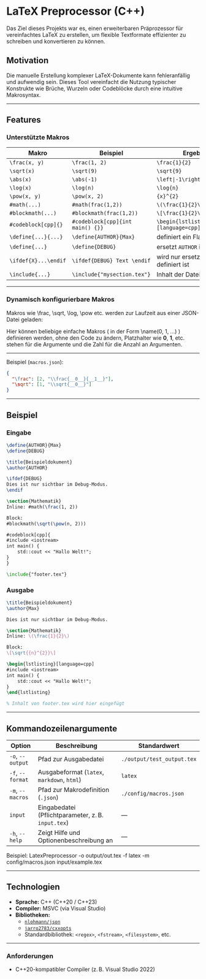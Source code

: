 # LaTeX Preprocessor (C++)

Das Ziel dieses Projekts war es, einen erweiterbaren Präprozessor für vereinfachtes LaTeX zu erstellen, um flexible Textformate effizienter zu schreiben und konvertieren zu können.

## Motivation

Die manuelle Erstellung komplexer LaTeX-Dokumente kann fehleranfällig und aufwendig sein. Dieses Tool vereinfacht die Nutzung typischer Konstrukte wie Brüche, Wurzeln oder Codeblöcke durch eine intuitive Makrosyntax.

---

## Features

### Unterstützte Makros

| Makro                | Beispiel                        | Ergebnis (LaTeX)                                       |
|---------------------|----------------------------------|--------------------------------------------------------|
| `\frac(x, y)`        | `\frac(1, 2)`                     | `\frac{1}{2}`                                        |
| `\sqrt(x)`           | `\sqrt(9)`                        | `\sqrt{9}`                                           |
| `\abs(x)`            | `\abs(-1)`                        | `\left\|-1\right\|`                                  |
| `\log(x)`            | `\log(n)`                         | `\log{n}`                                            |
| `\pow(x, y)`         | `\pow(x, 2)`                      | `{x}^{2}`                                            |
| `#math(...)`         | `#math(frac(1,2))`                | `\(\frac{1}{2}\)`                                    |
| `#blockmath(...)`    | `#blockmath(frac(1,2))`           | `\[\frac{1}{2}\]`                                    |
| `#codeblock[cpp]{}`  | `#codeblock[cpp]{int main() {}}`  | `\begin{lstlisting}[language=cpp]...\end{lstlisting}`|
| `\define{...}{...}`  | `\define{AUTHOR}{Max}`            | definiert ein Flag ohne Wert                         |
| `\define{...}`       | `\define{DEBUG}`                  | ersetzt `AUTHOR` im gesamten Text                    |
| `\ifdef{X}...\endif` | `\ifdef{DEBUG} Text \endif`       | wird nur ersetzt, wenn `DEBUG` definiert ist         |
| `\include{...}`      | `\include{"mysection.tex"}`       | Inhalt der Datei wird eingefügt                      |

---

### Dynamisch konfigurierbare Makros

Makros wie \frac, \sqrt, \log, \pow etc. werden zur Laufzeit aus einer JSON-Datei geladen:

Hier können beliebige einfache Makros ( in der Form \name(0, 1, ...) ) definieren werden, ohne den Code zu ändern, Platzhalter wie __0__, __1__, etc. stehen für die Argumente und die Zahl für die Anzahl an Argumenten. 

---

Beispiel (`macros.json`):

```json
{
  "\frac": [2, "\\frac{__0__}{__1__}"],
  "\sqrt": [1, "\\sqrt{__0__}"]
}
```

---

## Beispiel

### Eingabe

```latex
\define{AUTHOR}{Max}
\define{DEBUG}

\title{Beispieldokument}
\author{AUTHOR}

\ifdef{DEBUG}
Dies ist nur sichtbar im Debug-Modus.
\endif

\section{Mathematik}
Inline: #math(\frac(1, 2))

Block:
#blockmath(\sqrt(\pow(n, 2)))

#codeblock[cpp]{
#include <iostream>
int main() {
    std::cout << "Hallo Welt!";
}
}

\include{"footer.tex"}


```

### Ausgabe 
```latex
\title{Beispieldokument}
\author{Max}

Dies ist nur sichtbar im Debug-Modus.

\section{Mathematik}
Inline: \(\frac{1}{2}\)

Block:
\[\sqrt{{n}^{2}}\]

\begin{lstlisting}[language=cpp]
#include <iostream>
int main() {
    std::cout << "Hallo Welt!";
}
\end{lstlisting}

% Inhalt von footer.tex wird hier eingefügt
```

---

## Kommandozeilenargumente
| Option           | Beschreibung                                       | Standardwert               |
| ---------------- | -------------------------------------------------- | -------------------------- |
| `-o`, `--output` | Pfad zur Ausgabedatei                              | `./output/test_output.tex` |
| `-f`, `--format` | Ausgabeformat (`latex`, `markdown`, `html`)        | `latex`                    |
| `-m`, `--macros` | Pfad zur Makrodefinition (`.json`)                 | `./config/macros.json`     |
| `input`          | Eingabedatei (Pflichtparameter, z. B. `input.tex`) | —                          |
| `-h`, `--help`   | Zeigt Hilfe und Optionenbeschreibung an            | —                          |

Beispiel:
LatexPreprocessor -o output/out.tex -f latex -m config/macros.json input/example.tex

--- 

## Technologien

- **Sprache:** C++ (C++20 / C++23)
- **Compiler:** MSVC (via Visual Studio)
- **Bibliotheken:**
  - [`nlohmann/json`](https://github.com/nlohmann/json) 
  - [`jarro2783/cxxopts`](https://github.com/jarro2783/cxxopts) 
  - Standardbibliothek: `<regex>`, `<fstream>`, `<filesystem>`, etc.


---

### Anforderungen 

* C++20-kompatibler Compiler (z. B. Visual Studio 2022)

